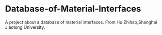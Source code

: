 # Database-of-Material-Interfaces
A project about a database of material interfaces. From Hu Zhihao,Shanghai Jiaotong University.
